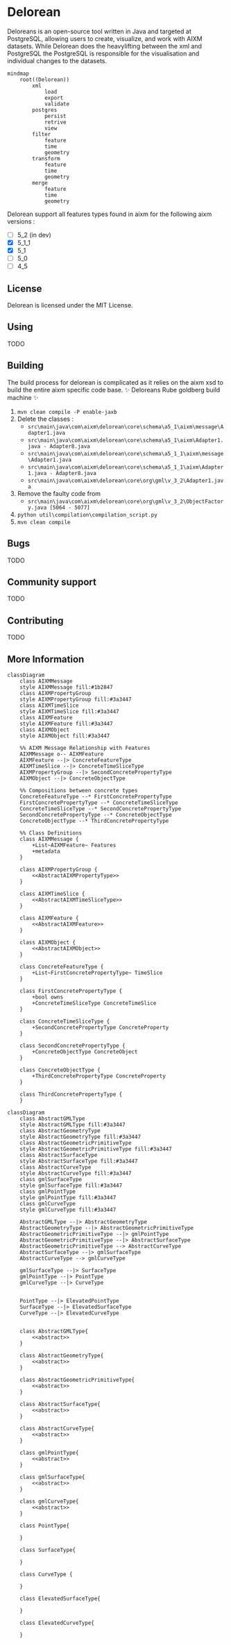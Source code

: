 # Delorean                             

Deloreans is an open-source tool written in Java and targeted at PostgreSQL, allowing users to create, visualize, and work with AIXM datasets. While Delorean does the heavylifting between the xml and PostgreSQL the PostgreSQL is responsible for the visualisation and individual changes to the datasets.

```mermaid
mindmap
    root((Delorean))
        xml
            load
            export
            validate
        postgres
            persist
            retrive
            view
        filter
            feature
            time
            geometry
        transform
            feature
            time
            geometry
        merge
            feature
            time
            geometry
```

Delorean support all features types found in aixm for the following aixm versions : 
* [ ] 5_2 (in dev)
* [x] 5_1_1
* [x] 5_1
* [ ] 5_0
* [ ] 4_5

## License

Delorean is licensed under the MIT License.

## Using

TODO

## Building

The build process for delorean is complicated as it relies on the aixm xsd to build the entire aixm specific code base.
✨ Deloreans Rube goldberg build machine ✨
1) ```mvn clean compile -P enable-jaxb```
2) Delete the classes :
    *  ```src\main\java\com\aixm\delorean\core\schema\a5_1\aixm\message\Adapter1.java```
    *  ```src\main\java\com\aixm\delorean\core\schema\a5_1\aixm\Adapter1.java - Adapter8.java```
    *  ```src\main\java\com\aixm\delorean\core\schema\a5_1_1\aixm\message\Adapter1.java```
    *  ```src\main\java\com\aixm\delorean\core\schema\a5_1_1\aixm\Adapter1.java - Adapter8.java```
    *  ```src\main\java\com\aixm\delorean\core\org\gml\v_3_2\Adapter1.java```
3) Remove the faulty code from
    * ```src\main\java\com\aixm\delorean\core\org\gml\v_3_2\ObjectFactory.java [5064 - 5077]```
4) ```python util\compilation\compilation_script.py```
5) ```mvn clean compile```

## Bugs

TODO

## Community support

TODO

## Contributing

TODO

## More Information

```mermaid
classDiagram
    class AIXMMessage
    style AIXMMessage fill:#1b2847
    class AIXMPropertyGroup
    style AIXMPropertyGroup fill:#3a3447
    class AIXMTimeSlice
    style AIXMTimeSlice fill:#3a3447
    class AIXMFeature
    style AIXMFeature fill:#3a3447
    class AIXMObject
    style AIXMObject fill:#3a3447

    %% AIXM Message Relationship with Features
    AIXMMessage o-- AIXMFeature
    AIXMFeature --|> ConcreteFeatureType
    AIXMTimeSlice --|> ConcreteTimeSliceType
    AIXMPropertyGroup --|> SecondConcretePropertyType
    AIXMObject --|> ConcreteObjectType

    %% Compositions between concrete types
    ConcreteFeatureType --* FirstConcretePropertyType
    FirstConcretePropertyType --* ConcreteTimeSliceType
    ConcreteTimeSliceType --* SecondConcretePropertyType
    SecondConcretePropertyType --* ConcreteObjectType
    ConcreteObjectType --* ThirdConcretePropertyType

    %% Class Definitions
    class AIXMMessage { 
        +List~AIXMFeature~ Features
        +metadata
    }

    class AIXMPropertyGroup { 
        <<AbstractAIXMPropertyType>>
    }

    class AIXMTimeSlice { 
        <<AbstractAIXMTimeSliceType>>
    }

    class AIXMFeature { 
        <<AbstractAIXMFeature>>
    }

    class AIXMObject { 
        <<AbstractAIXMObject>>
    }

    class ConcreteFeatureType {
        +List~FirstConcretePropertyType~ TimeSlice
    }

    class FirstConcretePropertyType {
        +bool owns
        +ConcreteTimeSliceType ConcreteTimeSlice
    }

    class ConcreteTimeSliceType {
        +SecondConcretePropertyType ConcreteProperty
    }

    class SecondConcretePropertyType {
        +ConcreteObjectType ConcreteObject
    }

    class ConcreteObjectType {
        +ThirdConcretePropertyType ConcreteProperty
    }

    class ThirdConcretePropertyType {
    }
```

```mermaid
classDiagram
    class AbstractGMLType
    style AbstractGMLType fill:#3a3447
    class AbstractGeometryType
    style AbstractGeometryType fill:#3a3447
    class AbstractGeometricPrimitiveType
    style AbstractGeometricPrimitiveType fill:#3a3447
    class AbstractSurfaceType
    style AbstractSurfaceType fill:#3a3447
    class AbstractCurveType
    style AbstractCurveType fill:#3a3447
    class gmlSurfaceType
    style gmlSurfaceType fill:#3a3447
    class gmlPointType
    style gmlPointType fill:#3a3447
    class gmlCurveType
    style gmlCurveType fill:#3a3447

    AbstractGMLType --|> AbstractGeometryType
    AbstractGeometryType --|> AbstractGeometricPrimitiveType
    AbstractGeometricPrimitiveType --|> gmlPointType
    AbstractGeometricPrimitiveType --|> AbstractSurfaceType
    AbstractGeometricPrimitiveType --> AbstractCurveType
    AbstractSurfaceType --|> gmlSurfaceType
    AbstractCurveType --> gmlCurveType

    gmlSurfaceType --|> SurfaceType
    gmlPointType --|> PointType
    gmlCurveType --|> CurveType


    PointType --|> ElevatedPointType
    SurfaceType --|> ElevatedSurfaceType
    CurveType --|> ElevatedCurveType


    class AbstractGMLType{
        <<abstract>>
    }
    
    class AbstractGeometryType{
        <<abstract>>
    }
    
    class AbstractGeometricPrimitiveType{
        <<abstract>>
    }

    class AbstractSurfaceType{
        <<abstract>>
    }

    class AbstractCurveType{
        <<abstract>>
    }

    class gmlPointType{
        <<abstract>>
    }

    class gmlSurfaceType{
        <<abstract>>
    }

    class gmlCurveType{
        <<abstract>>
    }

    class PointType{

    }

    class SurfaceType{

    }

    class CurveType {

    }

    class ElevatedSurfaceType{

    }

    class ElevatedCurveType{

    }
```
